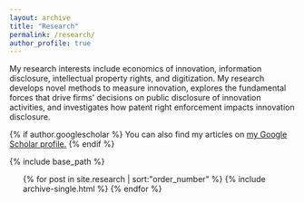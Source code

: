 ```yaml
---
layout: archive
title: "Research"
permalink: /research/
author_profile: true
---
```

My research interests include economics of innovation, information disclosure, intellectual property rights, and digitization. My research develops novel methods to measure innovation, explores the fundamental forces that drive firms' decisions on public disclosure of innovation activities, and investigates how patent right enforcement impacts innovation disclosure.

{% if author.googlescholar %}
  You can also find my articles on <u><a href="{{author.googlescholar}}">my Google Scholar profile</a>.</u>
{% endif %}

{% include base_path %}
  <ul>
      {% for post in site.research | sort:"order_number" %}
    {% include archive-single.html %}
  {% endfor %}</ul>
